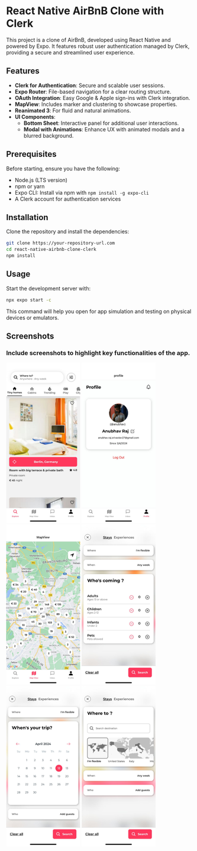# React Native AirBnB Clone with Clerk

This project is a clone of AirBnB, developed using React Native and powered by Expo. It features robust user authentication managed by Clerk, providing a secure and streamlined user experience.

## Features

- **Clerk for Authentication**: Secure and scalable user sessions.
- **Expo Router**: File-based navigation for a clear routing structure.
- **OAuth Integration**: Easy Google & Apple sign-ins with Clerk integration.
- **MapView**: Includes marker and clustering to showcase properties.
- **Reanimated 3**: For fluid and natural animations.
- **UI Components**:
  - **Bottom Sheet**: Interactive panel for additional user interactions.
  - **Modal with Animations**: Enhance UX with animated modals and a blurred background.

## Prerequisites

Before starting, ensure you have the following:
- Node.js (LTS version)
- npm or yarn
- Expo CLI: Install via npm with `npm install -g expo-cli`
- A Clerk account for authentication services

## Installation

Clone the repository and install the dependencies:

```bash
git clone https://your-repository-url.com
cd react-native-airbnb-clone-clerk
npm install
``` 

## Usage
Start the development server with:
```bash
npx expo start -c
``` 

This command will help you open for app simulation and testing on physical devices or emulators.


## Screenshots
### Include screenshots to highlight key functionalities of the app.

<img src="screenshots/IMG-20240412-WA0010.jpg" alt="Screenshot of Application" width="200"/> <img src="screenshots/IMG-20240412-WA0011.jpg" alt="Screenshot of Application" width="200"/> <img src="screenshots/IMG-20240412-WA0012.jpg" alt="Screenshot of Application" width="200"/> <img src="screenshots/IMG-20240412-WA0007.jpg" alt="Screenshot of Application" width="200"/> <img src="screenshots/IMG-20240412-WA0008.jpg" alt="Screenshot of Application" width="200"/> <img src="screenshots/IMG-20240412-WA0009.jpg" alt="Screenshot of Application" width="200"/>



